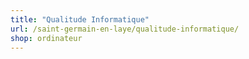 ```yaml
---
title: "Qualitude Informatique"
url: /saint-germain-en-laye/qualitude-informatique/
shop: ordinateur
---
```

